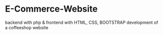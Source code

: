 # E-Commerce-Website
backend with php &amp; frontend with HTML, CSS, BOOTSTRAP development of a coffeeshop website
